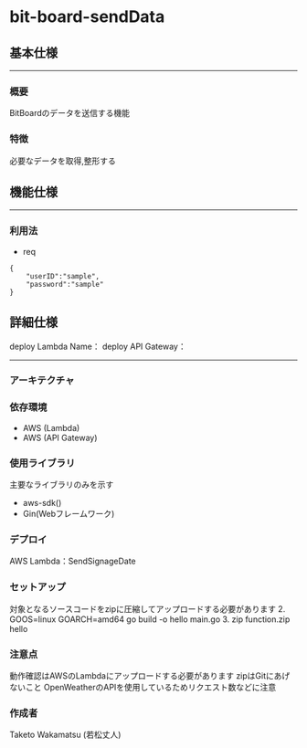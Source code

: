 # bit-board-sendData

## 基本仕様
---
### 概要
BitBoardのデータを送信する機能

### 特徴
必要なデータを取得,整形する

## 機能仕様
---
### 利用法

- req
```cassandraql
{
    "userID":"sample",
    "password":"sample"
}
```


## 詳細仕様
deploy Lambda Name：
deploy API Gateway：

---
### アーキテクチャ


### 依存環境
- AWS (Lambda)
- AWS (API Gateway)

### 使用ライブラリ
主要なライブラリのみを示す
- aws-sdk()
- Gin(Webフレームワーク)

### デプロイ
AWS Lambda：SendSignageDate

### セットアップ
対象となるソースコードをzipに圧縮してアップロードする必要があります
2. GOOS=linux GOARCH=amd64 go build -o hello main.go
3. zip function.zip hello

### 注意点
動作確認はAWSのLambdaにアップロードする必要があります
zipはGitにあげないこと
OpenWeatherのAPIを使用しているためリクエスト数などに注意

### 作成者
Taketo Wakamatsu (若松丈人)
